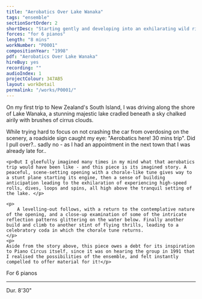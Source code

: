 ```yaml
---
title: "Aerobatics Over Lake Wanaka"
tags: "ensemble"
sectionSortOrder: 2
shortDesc: "Starting gently and developing into an exhilarating wild ride in a stunt plane over New Zealand's beautiful Lake Wanaka"
forces: "for 6 pianos"
length: "8 mins"
workNumber: "P0001"
compositionYear: "1998"
pdf: "Aerobatics Over Lake Wanaka"
hireBuy: yes
recording: ""
audioIndex: 1
projectColour: 347AB5
layout: workDetail
permalink: "/works/P0001/"
---
```

<div class="pdMainContent">
    <p>
    On my first trip to New Zealand's South Island, I was driving along the shore of Lake Wanaka, a stunning majestic lake cradled beneath a sky chalked airily with brushes of cirrus clouds. </p>
    <p>While trying hard to focus on not crashing the car from overdosing on the scenery, a roadside sign caught my eye: "Aerobatics here! 30 mins trip". Did I pull over?.. sadly no - as I had an appointment in the next town that I was already late for..</p>
    
    <p>But I gleefully imagined many times in my mind what that aerobatics trip would have been like - and this piece is its imagined story. A peaceful, scene-setting opening with a chorale-like tune gives way to a stunt plane starting its engine, then a sense of building anticipation leading to the exhilaration of experiencing high-speed rolls, dives, loops and spins, all high above the tranquil setting of the lake. </p>

    <p>
        A levelling-out follows, with a return to the contemplative nature of the opening, and a close-up examination of some of the intricate reflection patterns glittering on the water below. Finally another build and climb to another stint of flying thrills, leading to a celebratory coda in which the chorale tune returns.
    </p>
    <p>
    Aside from the story above, this piece owes a debt for its inspiration to Piano Circus itself, since it was on hearing the group in 1991 that I realised the possibilities of the ensemble, and felt instantly compelled to offer material for it!</p>
</div>

<div class="pdSidebar">
    <p>For 6 pianos</p>
    <hr />
    <p>Dur. 8'30"</p>
</div>
